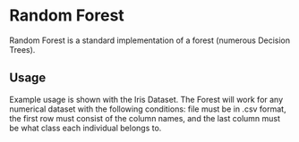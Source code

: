 # Random Forest

Random Forest is a standard implementation of a forest (numerous Decision Trees).

## Usage
Example usage is shown with the Iris Dataset. The Forest will work for any numerical dataset with the following conditions: file must be in .csv format, the first row must consist of the column names, and the last column must be what class each individual belongs to.
